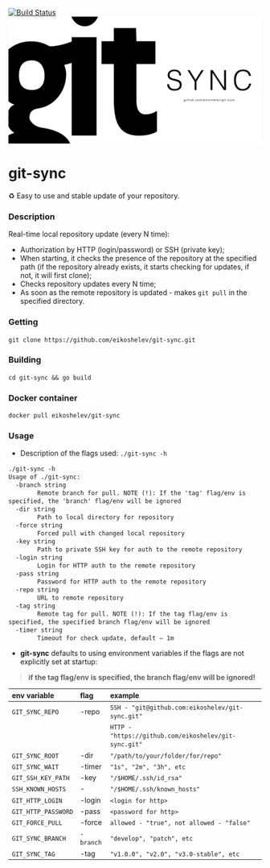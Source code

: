 [![Build Status](https://travis-ci.org/eikoshelev/git-sync.svg?branch=master)](https://travis-ci.org/eikoshelev/git-sync)
![alt text](assets/git-sync.png)

# git-sync

:recycle: Easy to use and stable update of your repository.

### Description
  
Real-time local repository update (every N time):
* Authorization by HTTP (login/password) or SSH (private key);
* When starting, it checks the presence of the repository at the specified path (if the repository already exists, it starts checking for updates, if not, it will first clone);
* Checks repository updates every N time;
* As soon as the remote repository is updated - makes ```git pull``` in the specified directory.

### Getting
```
git clone https://github.com/eikoshelev/git-sync.git
```
### Building
```
cd git-sync && go build
```
### Docker container
```
docker pull eikoshelev/git-sync
```
### Usage

* Description of the flags used: ```./git-sync -h```

```
./git-sync -h
Usage of ./git-sync:
  -branch string
    	Remote branch for pull. NOTE (!): If the 'tag' flag/env is specified, the 'branch' flag/env will be ignored
  -dir string
    	Path to local directory for repository
  -force string
    	Forced pull with changed local repository
  -key string
    	Path to private SSH key for auth to the remote repository
  -login string
    	Login for HTTP auth to the remote repository
  -pass string
    	Password for HTTP auth to the remote repository
  -repo string
    	URL to remote repository
  -tag string
    	Remote tag for pull. NOTE (!): If the tag flag/env is specified, the specified branch flag/env will be ignored
  -timer string
    	Timeout for check update, default — 1m
```

* **git-sync** defaults to using environment variables if the flags are not explicitly set at startup:
> **if the tag flag/env is specified, the branch flag/env will be ignored!**

| **env variable**   | **flag** | **example** |
|:---------------|:------|:--------|
|`GIT_SYNC_REPO` | -repo | `SSH - "git@github.com:eikoshelev/git-sync.git"` |
|                |       | `HTTP - "https://github.com/eikoshelev/git-sync.git"` |
|`GIT_SYNC_ROOT` | -dir | `"/path/to/your/folder/for/repo"` |
|`GIT_SYNC_WAIT` | -timer | `"1s", "2m", "3h", etc` |
|`GIT_SSH_KEY_PATH` | -key | `"/$HOME/.ssh/id_rsa"` |
|`SSH_KNOWN_HOSTS` | - | `"/$HOME/.ssh/known_hosts"`
|`GIT_HTTP_LOGIN` | -login | `<login for http>`
|`GIT_HTTP_PASSWORD` | -pass | `<password for http>`
|`GIT_FORCE_PULL`  |  -force | `allowed - "true", not allowed - "false"` |
|`GIT_SYNC_BRANCH` | `-branch` | `"develop", "patch", etc`
|`GIT_SYNC_TAG` | -tag | `"v1.0.0", "v2.0", "v3.0-stable", etc`

